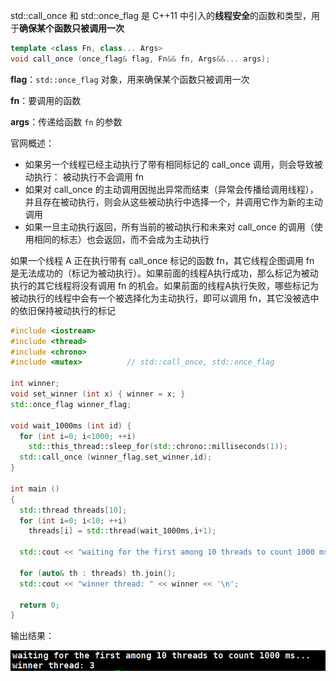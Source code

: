 std::call_once 和 std::once_flag 是 C++11 中引入的**线程安全**的函数和类型，用于**确保某个函数只被调用一次**

```c++
template <class Fn, class... Args>
void call_once (once_flag& flag, Fn&& fn, Args&&... args);
```

**flag**：`std::once_flag` 对象，用来确保某个函数只被调用一次

**fn**：要调用的函数

**args**：传递给函数 `fn` 的参数

官网概述：

- 如果另一个线程已经主动执行了带有相同标记的 call_once 调用，则会导致被动执行： 被动执行不会调用 fn
- 如果对 call_once 的主动调用因抛出异常而结束（异常会传播给调用线程），并且存在被动执行，则会从这些被动执行中选择一个，并调用它作为新的主动调用
- 如果一旦主动执行返回，所有当前的被动执行和未来对 call_once 的调用（使用相同的标志）也会返回，而不会成为主动执行

如果一个线程 A 正在执行带有 call_once 标记的函数 fn，其它线程企图调用 fn 是无法成功的（标记为被动执行）。如果前面的线程A执行成功，那么标记为被动执行的其它线程将没有调用 fn 的机会。如果前面的线程A执行失败，哪些标记为被动执行的线程中会有一个被选择化为主动执行，即可以调用 fn，其它没被选中的依旧保持被动执行的标记

```c++
#include <iostream>       
#include <thread>         
#include <chrono>        
#include <mutex>          // std::call_once, std::once_flag

int winner;
void set_winner (int x) { winner = x; }
std::once_flag winner_flag;

void wait_1000ms (int id) {
  for (int i=0; i<1000; ++i)
    std::this_thread::sleep_for(std::chrono::milliseconds(1));
  std::call_once (winner_flag,set_winner,id);
}

int main ()
{
  std::thread threads[10];
  for (int i=0; i<10; ++i)
    threads[i] = std::thread(wait_1000ms,i+1);

  std::cout << "waiting for the first among 10 threads to count 1000 ms...\n";

  for (auto& th : threads) th.join();
  std::cout << "winner thread: " << winner << '\n';

  return 0;
}
```

输出结果：

![call_once验证](./images/call_once验证.png)